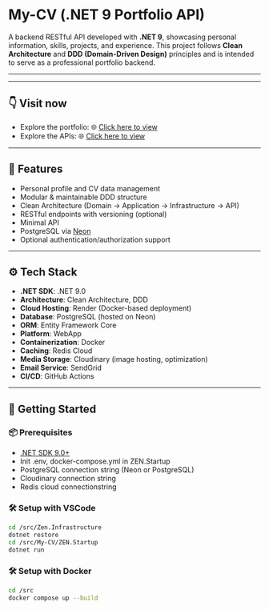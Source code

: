# My-CV (.NET 9 Portfolio API)

A backend RESTful API developed with **.NET 9**, showcasing personal information, skills, projects, and experience. This project follows **Clean Architecture** and **DDD (Domain-Driven Design)** principles and is intended to serve as a professional portfolio backend.

---

---

## 👇 Visit now

- Explore the portfolio: 🌐 [Click here to view](https://portfolio-one-sigma-16.vercel.app/trung-thanh)
- Explore the APIs: 🌐 [Click here to view](https://my-cv-suxl.onrender.com/swagger/index.html)

---

## 📌 Features

- Personal profile and CV data management
- Modular & maintainable DDD structure
- Clean Architecture (Domain → Application → Infrastructure → API)
- RESTful endpoints with versioning (optional)
- Minimal API
- PostgreSQL via [Neon](https://neon.tech/)
- Optional authentication/authorization support

---

## ⚙️ Tech Stack

- **.NET SDK**: .NET 9.0
- **Architecture**: Clean Architecture, DDD
- **Cloud Hosting**: Render (Docker-based deployment)
- **Database**: PostgreSQL (hosted on Neon)
- **ORM**: Entity Framework Core
- **Platform**: WebApp
- **Containerization**: Docker
- **Caching**: Redis Cloud
- **Media Storage**: Cloudinary (image hosting, optimization)
- **Email Service**: SendGrid
- **CI/CD**: GitHub Actions

---

## 🚀 Getting Started

### 📦 Prerequisites

- [.NET SDK 9.0+](https://dotnet.microsoft.com/download)
- Init .env, docker-compose.yml in ZEN.Startup
- PostgreSQL connection string (Neon or PostgreSQL)
- Cloudinary connection string
- Redis cloud connectionstring

### 🛠 Setup with VSCode

```bash
cd /src/Zen.Infrastructure
dotnet restore
cd /src/My-CV/ZEN.Startup
dotnet run
```

### 🛠 Setup with Docker

```bash
cd /src
docker compose up --build
```
